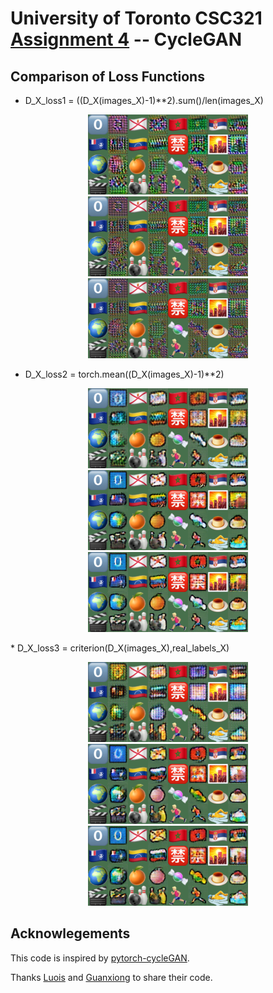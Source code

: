 # University of Toronto CSC321 [Assignment 4](http://www.cs.toronto.edu/~rgrosse/courses/csc321_2018/assignments/a4-handout.pdf) -- CycleGAN

## Comparison of Loss Functions

* D_X_loss1 = ((D_X(images_X)-1)\**2).sum()/len(images_X)

<p align="center">
<img src="samples_cyclegan_div/sample-001000-X-Y.png">
<img src="samples_cyclegan_div/sample-020000-X-Y.png">
<img src="samples_cyclegan_div/sample-040000-X-Y.png">
</p>

* D_X_loss2 = torch.mean((D_X(images_X)-1)\**2) 
<p align="center">
<img src="samples_cyclegan_torchmean/sample-001000-X-Y.png">
<img src="samples_cyclegan_torchmean/sample-020000-X-Y.png">
<img src="samples_cyclegan_torchmean/sample-040000-X-Y.png">
</p>
* D_X_loss3 = criterion(D_X(images_X),real_labels_X)
<p align="center">
<img src="samples_cyclegan_criterion/sample-001000-X-Y.png">
<img src="samples_cyclegan_criterion/sample-020000-X-Y.png">
<img src="samples_cyclegan_criterion/sample-040000-X-Y.png">
</p>

## Acknowlegements
This code is inspired by [pytorch-cycleGAN](https://github.com/junyanz/pytorch-CycleGAN-and-pix2pix).

Thanks [Luois](https://github.com/lluo5779/CSC321/tree/master/4.%20GAN%20and%20CycleGan) and 
[Guanxiong](https://github.com/liuguanxiong/CSC321) to share their code.
